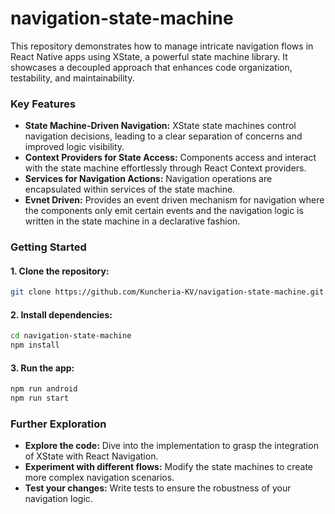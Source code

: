 # navigation-state-machine
This repository demonstrates how to manage intricate navigation flows in React Native apps using XState, a powerful state machine library. It showcases a decoupled approach that enhances code organization, testability, and maintainability.

### Key Features
- **State Machine-Driven Navigation:** XState state machines control navigation decisions, leading to a clear separation of concerns and improved logic visibility.
- **Context Providers for State Access:** Components access and interact with the state machine effortlessly through React Context providers.
- **Services for Navigation Actions:** Navigation operations are encapsulated within services of the state machine.
- **Evnet Driven:** Provides an event driven mechanism for navigation where the components only emit certain events and the navigation logic is written in the state machine in a declarative fashion.

### Getting Started
#### 1. Clone the repository:
```bash
git clone https://github.com/Kuncheria-KV/navigation-state-machine.git
```
#### 2. Install dependencies: 
```bash
cd navigation-state-machine
npm install
```
#### 3. Run the app:
```bash
npm run android
npm run start
```

### Further Exploration
- **Explore the code:** Dive into the implementation to grasp the integration of XState with React Navigation.
- **Experiment with different flows:** Modify the state machines to create more complex navigation scenarios.
- **Test your changes:** Write tests to ensure the robustness of your navigation logic.
